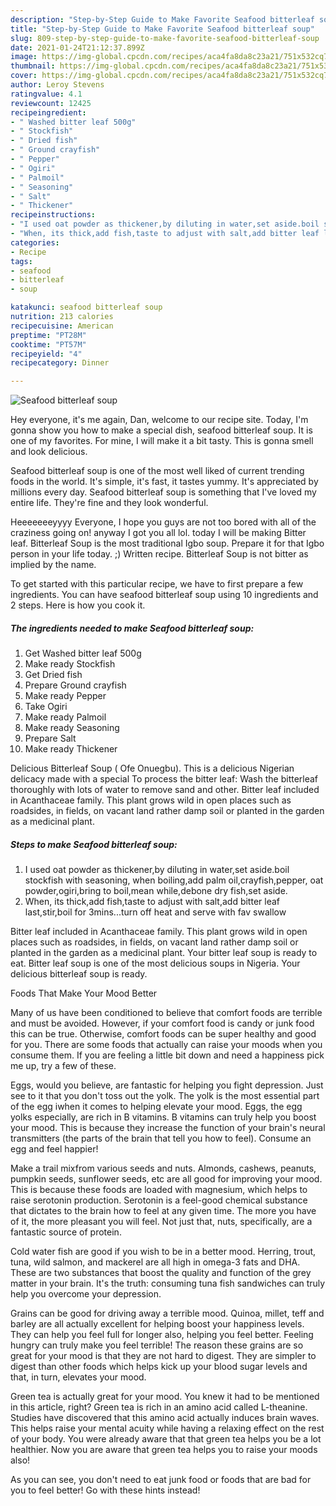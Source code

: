 ```yaml
---
description: "Step-by-Step Guide to Make Favorite Seafood bitterleaf soup"
title: "Step-by-Step Guide to Make Favorite Seafood bitterleaf soup"
slug: 809-step-by-step-guide-to-make-favorite-seafood-bitterleaf-soup
date: 2021-01-24T21:12:37.899Z
image: https://img-global.cpcdn.com/recipes/aca4fa8da8c23a21/751x532cq70/seafood-bitterleaf-soup-recipe-main-photo.jpg
thumbnail: https://img-global.cpcdn.com/recipes/aca4fa8da8c23a21/751x532cq70/seafood-bitterleaf-soup-recipe-main-photo.jpg
cover: https://img-global.cpcdn.com/recipes/aca4fa8da8c23a21/751x532cq70/seafood-bitterleaf-soup-recipe-main-photo.jpg
author: Leroy Stevens
ratingvalue: 4.1
reviewcount: 12425
recipeingredient:
- " Washed bitter leaf 500g"
- " Stockfish"
- " Dried fish"
- " Ground crayfish"
- " Pepper"
- " Ogiri"
- " Palmoil"
- " Seasoning"
- " Salt"
- " Thickener"
recipeinstructions:
- "I used oat powder as thickener,by diluting in water,set aside.boil stockfish with seasoning, when boiling,add palm oil,crayfish,pepper, oat powder,ogiri,bring to boil,mean while,debone dry fish,set aside."
- "When, its thick,add fish,taste to adjust with salt,add bitter leaf last,stir,boil for 3mins...turn off heat and serve with fav swallow"
categories:
- Recipe
tags:
- seafood
- bitterleaf
- soup

katakunci: seafood bitterleaf soup 
nutrition: 213 calories
recipecuisine: American
preptime: "PT28M"
cooktime: "PT57M"
recipeyield: "4"
recipecategory: Dinner

---
```



![Seafood bitterleaf soup](https://img-global.cpcdn.com/recipes/aca4fa8da8c23a21/751x532cq70/seafood-bitterleaf-soup-recipe-main-photo.jpg)

Hey everyone, it's me again, Dan, welcome to our recipe site. Today, I'm gonna show you how to make a special dish, seafood bitterleaf soup. It is one of my favorites. For mine, I will make it a bit tasty. This is gonna smell and look delicious.

Seafood bitterleaf soup is one of the most well liked of current trending foods in the world. It's simple, it's fast, it tastes yummy. It's appreciated by millions every day. Seafood bitterleaf soup is something that I've loved my entire life. They're fine and they look wonderful.

Heeeeeeeyyyy Everyone, I hope you guys are not too bored with all of the craziness going on! anyway I got you all lol. today I will be making Bitter leaf. Bitterleaf Soup is the most traditional Igbo soup. Prepare it for that Igbo person in your life today. ;) Written recipe. Bitterleaf Soup is not bitter as implied by the name.


To get started with this particular recipe, we have to first prepare a few ingredients. You can have seafood bitterleaf soup using 10 ingredients and 2 steps. Here is how you cook it.

<!--inarticleads1-->

##### The ingredients needed to make Seafood bitterleaf soup:

1. Get  Washed bitter leaf 500g
1. Make ready  Stockfish
1. Get  Dried fish
1. Prepare  Ground crayfish
1. Make ready  Pepper
1. Take  Ogiri
1. Make ready  Palmoil
1. Make ready  Seasoning
1. Prepare  Salt
1. Make ready  Thickener


Delicious Bitterleaf Soup ( Ofe Onuegbu). This is a delicious Nigerian delicacy made with a special To process the bitter leaf: Wash the bitterleaf thoroughly with lots of water to remove sand and other. Bitter leaf included in Acanthaceae family. This plant grows wild in open places such as roadsides, in fields, on vacant land rather damp soil or planted in the garden as a medicinal plant. 

<!--inarticleads2-->

##### Steps to make Seafood bitterleaf soup:

1. I used oat powder as thickener,by diluting in water,set aside.boil stockfish with seasoning, when boiling,add palm oil,crayfish,pepper, oat powder,ogiri,bring to boil,mean while,debone dry fish,set aside.
1. When, its thick,add fish,taste to adjust with salt,add bitter leaf last,stir,boil for 3mins...turn off heat and serve with fav swallow


Bitter leaf included in Acanthaceae family. This plant grows wild in open places such as roadsides, in fields, on vacant land rather damp soil or planted in the garden as a medicinal plant. Your bitter leaf soup is ready to eat. Bitter leaf soup is one of the most delicious soups in Nigeria. Your delicious bitterleaf soup is ready. 

Foods That Make Your Mood Better


Many of us have been conditioned to believe that comfort foods are terrible and must be avoided. However, if your comfort food is candy or junk food this can be true. Otherwise, comfort foods can be super healthy and good for you. There are some foods that actually can raise your moods when you consume them. If you are feeling a little bit down and need a happiness pick me up, try a few of these.

Eggs, would you believe, are fantastic for helping you fight depression. Just see to it that you don't toss out the yolk. The yolk is the most essential part of the egg iwhen it comes to helping elevate your mood. Eggs, the egg yolks especially, are rich in B vitamins. B vitamins can truly help you boost your mood. This is because they increase the function of your brain's neural transmitters (the parts of the brain that tell you how to feel). Consume an egg and feel happier!

Make a trail mixfrom various seeds and nuts. Almonds, cashews, peanuts, pumpkin seeds, sunflower seeds, etc are all good for improving your mood. This is because these foods are loaded with magnesium, which helps to raise serotonin production. Serotonin is a feel-good chemical substance that dictates to the brain how to feel at any given time. The more you have of it, the more pleasant you will feel. Not just that, nuts, specifically, are a fantastic source of protein.

Cold water fish are good if you wish to be in a better mood. Herring, trout, tuna, wild salmon, and mackerel are all high in omega-3 fats and DHA. These are two substances that boost the quality and function of the grey matter in your brain. It's the truth: consuming tuna fish sandwiches can truly help you overcome your depression. 

Grains can be good for driving away a terrible mood. Quinoa, millet, teff and barley are all actually excellent for helping boost your happiness levels. They can help you feel full for longer also, helping you feel better. Feeling hungry can truly make you feel terrible! The reason these grains are so great for your mood is that they are not hard to digest. They are simpler to digest than other foods which helps kick up your blood sugar levels and that, in turn, elevates your mood.

Green tea is actually great for your mood. You knew it had to be mentioned in this article, right? Green tea is rich in an amino acid called L-theanine. Studies have discovered that this amino acid actually induces brain waves. This helps raise your mental acuity while having a relaxing effect on the rest of your body. You were already aware that that green tea helps you be a lot healthier. Now you are aware that green tea helps you to raise your moods also!

As you can see, you don't need to eat junk food or foods that are bad for you to feel better! Go  with  these hints  instead!

